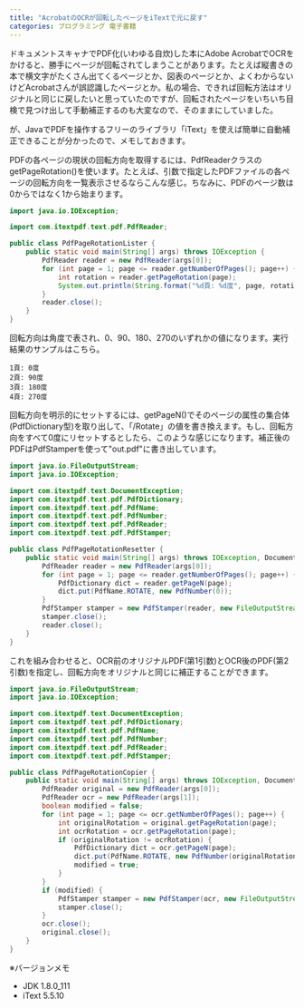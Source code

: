 ```yaml
---
title: "AcrobatのOCRが回転したページをiTextで元に戻す"
categories: プログラミング 電子書籍
---
```


ドキュメントスキャナでPDF化(いわゆる自炊)した本にAdobe AcrobatでOCRをかけると、勝手にページが回転されてしまうことがあります。たとえば縦書きの本で横文字がたくさん出てくるページとか、図表のページとか、よくわからないけどAcrobatさんが誤認識したページとか。私の場合、できれば回転方法はオリジナルと同じに戻したいと思っていたのですが、回転されたページをいちいち目検で見つけ出して手動補正するのも大変なので、そのままにしていました。

が、JavaでPDFを操作するフリーのライブラリ「iText」を使えば簡単に自動補正できることが分かったので、メモしておきます。

PDFの各ページの現状の回転方向を取得するには、PdfReaderクラスのgetPageRotation()を使います。たとえば、引数で指定したPDFファイルの各ページの回転方向を一覧表示させるならこんな感じ。ちなみに、PDFのページ数は0からではなく1から始まります。

```java
import java.io.IOException;

import com.itextpdf.text.pdf.PdfReader;

public class PdfPageRotationLister {
    public static void main(String[] args) throws IOException {
        PdfReader reader = new PdfReader(args[0]);
        for (int page = 1; page <= reader.getNumberOfPages(); page++) {
            int rotation = reader.getPageRotation(page);
            System.out.println(String.format("%d頁: %d度", page, rotation));
        }
        reader.close();
    }
}
```

回転方向は角度で表され、0、90、180、270のいずれかの値になります。実行結果のサンプルはこちら。

```console
1頁: 0度
2頁: 90度
3頁: 180度
4頁: 270度
```

回転方向を明示的にセットするには、getPageN()でそのページの属性の集合体(PdfDictionary型)を取り出して、「/Rotate」の値を書き換えます。もし、回転方向をすべて0度にリセットするとしたら、このような感じになります。補正後のPDFはPdfStamperを使って"out.pdf"に書き出しています。

```java
import java.io.FileOutputStream;
import java.io.IOException;

import com.itextpdf.text.DocumentException;
import com.itextpdf.text.pdf.PdfDictionary;
import com.itextpdf.text.pdf.PdfName;
import com.itextpdf.text.pdf.PdfNumber;
import com.itextpdf.text.pdf.PdfReader;
import com.itextpdf.text.pdf.PdfStamper;

public class PdfPageRotationResetter {
    public static void main(String[] args) throws IOException, DocumentException {
        PdfReader reader = new PdfReader(args[0]);
        for (int page = 1; page <= reader.getNumberOfPages(); page++) {
            PdfDictionary dict = reader.getPageN(page);
            dict.put(PdfName.ROTATE, new PdfNumber(0));
        }
        PdfStamper stamper = new PdfStamper(reader, new FileOutputStream("out.pdf"));
        stamper.close();
        reader.close();
    }
}
```

これを組み合わせると、OCR前のオリジナルPDF(第1引数)とOCR後のPDF(第2引数)を指定し、回転方向をオリジナルと同じに補正することができます。

```java
import java.io.FileOutputStream;
import java.io.IOException;

import com.itextpdf.text.DocumentException;
import com.itextpdf.text.pdf.PdfDictionary;
import com.itextpdf.text.pdf.PdfName;
import com.itextpdf.text.pdf.PdfNumber;
import com.itextpdf.text.pdf.PdfReader;
import com.itextpdf.text.pdf.PdfStamper;

public class PdfPageRotationCopier {
    public static void main(String[] args) throws IOException, DocumentException {
        PdfReader original = new PdfReader(args[0]);
        PdfReader ocr = new PdfReader(args[1]);
        boolean modified = false;
        for (int page = 1; page <= ocr.getNumberOfPages(); page++) {
            int originalRotation = original.getPageRotation(page);
            int ocrRotation = ocr.getPageRotation(page);
            if (originalRotation != ocrRotation) {
                PdfDictionary dict = ocr.getPageN(page);
                dict.put(PdfName.ROTATE, new PdfNumber(originalRotation));
                modified = true;
            }
        }
        if (modified) {
            PdfStamper stamper = new PdfStamper(ocr, new FileOutputStream("ocr_modified.pdf"));
            stamper.close();
        }
        ocr.close();
        original.close();
    }
}
```

※バージョンメモ

- JDK 1.8.0_111
- iText 5.5.10
